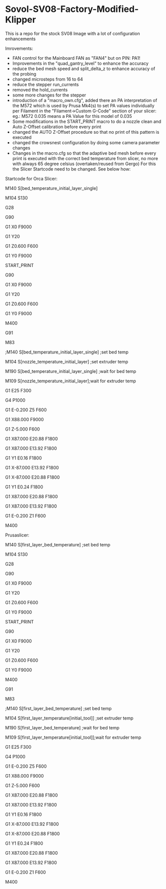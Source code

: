 # Sovol-SV08-Factory-Modified-Klipper
This is a repo for the stock SV08 Image with a lot of configuration enhancements

Imrovements:
- FAN control for the Mainboard FAN as "FAN4" but on PIN: PA1!
- Improvements in the "quad_gantry_level" to enhance the accuracy
- reduce the bed mesh speed and split_delta_z to enhance accuracy of the probing
- changed microsteps from 16 to 64
- reduce the stepper run_currents
- removed the hold_currents
- some more changes for the stepper
- introduction of a "macro_own.cfg", added there an PA interpretation of the M572 which is used by Prusa Mk4(s) to set PA values individually per Filament in the "Filament->Custom G-Code" section of your slicer: eg.: M572 0.035 means a PA Value for this model of 0.035
- Some modifications in the START_PRINT macro to do a nozzle clean and Auto Z-Offset calibration before every print
- changed the AUTO Z-Offset procedure so that no print of this pattern is executed
- changed the crowsnest configuration by doing some camera parameter changes
- Changes in the macro.cfg so that the adaptive bed mesh before every print is executed with the correct bed temperature from slicer, no more with always 65 degree celsius (overtaken/reused from Gergo) For this the Slicer Startcode need to be changed. See below how:


Startcode for Orca Slicer:

M140 S[bed_temperature_initial_layer_single] 

M104 S130 

G28

G90

G1 X0 F9000

G1 Y20

G1 Z0.600 F600

G1 Y0 F9000

START_PRINT

G90

G1 X0 F9000

G1 Y20

G1 Z0.600 F600

G1 Y0 F9000

M400

G91

M83

;M140 S[bed_temperature_initial_layer_single] ;set bed temp

M104 S[nozzle_temperature_initial_layer] ;set extruder temp

M190 S[bed_temperature_initial_layer_single] ;wait for bed temp

M109 S[nozzle_temperature_initial_layer];wait for extruder temp

G1 E25 F300

G4 P1000

G1 E-0.200 Z5 F600

G1 X88.000 F9000

G1 Z-5.000 F600

G1 X87.000 E20.88 F1800

G1 X87.000 E13.92 F1800

G1 Y1 E0.16 F1800

G1 X-87.000 E13.92 F1800

G1 X-87.000 E20.88 F1800

G1 Y1 E0.24 F1800

G1 X87.000 E20.88 F1800

G1 X87.000 E13.92 F1800

G1 E-0.200 Z1 F600

M400


Prusaslicer:

M140 S[first_layer_bed_temperature] ;set bed temp

M104 S130 

G28

G90

G1 X0 F9000

G1 Y20

G1 Z0.600 F600

G1 Y0 F9000

START_PRINT

G90

G1 X0 F9000

G1 Y20

G1 Z0.600 F600

G1 Y0 F9000

M400

G91

M83

;M140 S[first_layer_bed_temperature] ;set bed temp

M104 S[first_layer_temperature[initial_tool]] ;set extruder temp

M190 S[first_layer_bed_temperature] ;wait for bed temp

M109 S[first_layer_temperature[initial_tool]];wait for extruder temp

G1 E25 F300

G4 P1000

G1 E-0.200 Z5 F600

G1 X88.000 F9000

G1 Z-5.000 F600

G1 X87.000 E20.88 F1800

G1 X87.000 E13.92 F1800

G1 Y1 E0.16 F1800

G1 X-87.000 E13.92 F1800

G1 X-87.000 E20.88 F1800

G1 Y1 E0.24 F1800

G1 X87.000 E20.88 F1800

G1 X87.000 E13.92 F1800

G1 E-0.200 Z1 F600

M400



